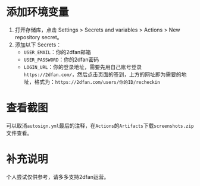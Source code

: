 # 添加环境变量

1. 打开存储库，点击 Settings > Secrets and variables > Actions > New repository secret。
2. 添加以下 Secrets：
   + `USER_EMAIL`：你的2dfan邮箱
   + `USER_PASSWORD`：你的2dfan密码
   + `LOGIN_URL`：你的登录地址，需要先用自己账号登录`https://2dfan.com/`，然后点击页面的签到，上方的网址即为需要的地址，格式为：`https://2dfan.com/users/你的ID/recheckin`
     
# 查看截图
可以取消`autosign.yml`最后的注释，在`Actions`的`Artifacts`下载`screenshots.zip`文件查看。

# 补充说明
个人尝试仅供参考，请多多支持2dfan运营。